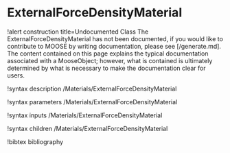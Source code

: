 <!-- MOOSE Documentation Stub: Remove this when content is added. -->

# ExternalForceDensityMaterial

!alert construction title=Undocumented Class
The ExternalForceDensityMaterial has not been documented, if you would like to contribute to MOOSE by
writing documentation, please see [/generate.md]. The content contained on this page explains
the typical documentation associated with a MooseObject; however, what is contained is ultimately
determined by what is necessary to make the documentation clear for users.

!syntax description /Materials/ExternalForceDensityMaterial

!syntax parameters /Materials/ExternalForceDensityMaterial

!syntax inputs /Materials/ExternalForceDensityMaterial

!syntax children /Materials/ExternalForceDensityMaterial

!bibtex bibliography
